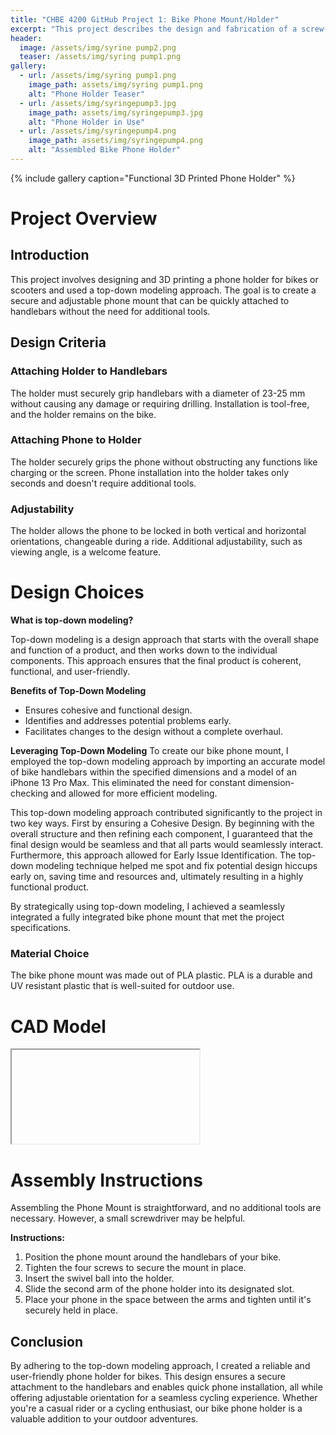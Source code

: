 ```yaml
---
title: "CHBE 4200 GitHub Project 1: Bike Phone Mount/Holder"
excerpt: "This project describes the design and fabrication of a screw-mount bike phone holder using top-down modeling. The phone holder is designed to securely hold a phone on a bike handlebar."
header:
  image: /assets/img/syrine pump2.png  
  teaser: /assets/img/syring pump1.png
gallery:
  - url: /assets/img/syring pump1.png
    image_path: assets/img/syring pump1.png
    alt: "Phone Holder Teaser"
  - url: /assets/img/syringepump3.jpg
    image_path: assets/img/syringepump3.jpg
    alt: "Phone Holder in Use"
  - url: /assets/img/syringepump4.png
    image_path: assets/img/syringepump4.png
    alt: "Assembled Bike Phone Holder"
---
```



{% include gallery caption="Functional 3D Printed Phone Holder" %}

# Project Overview  

## Introduction 
This project involves designing and 3D printing a phone holder for bikes or scooters and used a top-down modeling approach. The goal is to create a secure and adjustable phone mount that can be quickly attached to handlebars without the need for additional tools.


## Design Criteria  
### Attaching Holder to Handlebars 
The holder must securely grip handlebars with a diameter of 23-25 mm without causing any damage or requiring drilling. Installation is tool-free, and the holder remains on the bike. 
### Attaching Phone to Holder 
The holder securely grips the phone without obstructing any functions like charging or the screen. Phone installation into the holder takes only seconds and doesn't require additional tools. 
### Adjustability 
The holder allows the phone to be locked in both vertical and horizontal orientations, changeable during a ride. Additional adjustability, such as viewing angle, is a welcome feature. 


# Design Choices


**What is top-down modeling?**

Top-down modeling is a design approach that starts with the overall shape and function of a product, and then works down to the individual components. This approach ensures that the final product is coherent, functional, and user-friendly.

**Benefits of Top-Down Modeling**

-   Ensures cohesive and functional design.
-   Identifies and addresses potential problems early.
-   Facilitates changes to the design without a complete overhaul.

**Leveraging Top-Down Modeling**
To create our bike phone mount, I employed the top-down modeling approach by importing an accurate model of bike handlebars within the specified dimensions and a model of an iPhone 13 Pro Max. This eliminated the need for constant dimension-checking and allowed for more efficient modeling.
	
This top-down modeling approach contributed significantly to the project in two key ways. First by ensuring a Cohesive Design. By beginning with the overall structure and then refining each component, I guaranteed that the final design would be seamless and that all parts would seamlessly interact. Furthermore, this approach allowed for Early Issue Identification. The top-down modeling technique helped me spot and fix potential design hiccups early on, saving time and resources and, ultimately resulting in a highly functional product.
    

By strategically using top-down modeling, I achieved a seamlessly integrated a fully integrated bike phone mount that met the project specifications.


### Material Choice

The bike phone mount was made out of PLA plastic. PLA is a durable and UV resistant plastic that is well-suited for outdoor use.
# CAD Model
<iframe 
></iframe>

# Assembly Instructions

Assembling the Phone Mount is straightforward, and no additional tools are necessary. However, a small screwdriver may be helpful.


**Instructions:**

1.  Position the phone mount around the handlebars of your bike.
2.  Tighten the four screws to secure the mount in place.
3.  Insert the swivel ball into the holder.
4.  Slide the second arm of the phone holder into its designated slot.
5.  Place your phone in the space between the arms and tighten until it's securely held in place.

## Conclusion

By adhering to the top-down modeling approach, I created a reliable and user-friendly phone holder for bikes. This design ensures a secure attachment to the handlebars and enables quick phone installation, all while offering adjustable orientation for a seamless cycling experience. Whether you're a casual rider or a cycling enthusiast, our bike phone holder is a valuable addition to your outdoor adventures.
